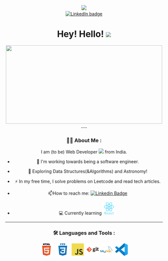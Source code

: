 
<div align="center">
<div id = "header">
<img src = "https://media.giphy.com/media/1sgetPM00wWqJpVUTl/giphy.gif" width="100"/>
</div>
<div id = "badges">
<a href = "LinkedIn-url">
<img src = "https://img.shields.io/badge/LinkedIn-blue?style=for-the-badge&logo=LinkedIn&logoColor=white" alt="LinkedIn badge"/>
</a>
</div>

<h1>
  Hey! Hello!
  <img src="https://media.giphy.com/media/hvRJCLFzcasrR4ia7z/giphy.gif" width="30px"/>
</h1>
<div align="center">
  <img src="https://media.giphy.com/media/dWesBcTLavkZuG35MI/giphy.gif" width="500" height="250"/>
</div>
---

### 👨‍💻 About Me :
I am (to be) Web Developer <img src="https://media.giphy.com/media/WUlplcMpOCEmTGBtBW/giphy.gif" width="30"> from India.
- :telescope: I'm working towards being a software engineer.

- :seedling: Exploring Data Structures(&Algorithms) and Astronomy!

- :zap: In my free time, I solve problems on Leetcode and read tech articles.

- :mailbox:How to reach me: [![Linkedin Badge](https://img.shields.io/badge/-Tanay-blue?style=flat&logo=Linkedin&logoColor=white)](https://www.linkedin.com/in/tanay-ghoriwala)
- 💻 Currently learning   <img src="https://github.com/devicons/devicon/blob/master/icons/react/react-original-wordmark.svg" title="React" alt="React" width="40" height="40"/>&nbsp;


---

### :hammer_and_wrench: Languages and Tools :
<div>
  <img src = "https://github.com/devicons/devicon/blob/master/icons/html5/html5-original-wordmark.svg" alt="Html" height="40" width="40"/> &nbsp;
  <img src="https://github.com/devicons/devicon/blob/master/icons/css3/css3-plain-wordmark.svg"  title="CSS3" alt="CSS" width="40" height="40"/>&nbsp;
  <img src="https://github.com/devicons/devicon/blob/master/icons/javascript/javascript-original.svg" title="JavaScript" alt="JavaScript" width="40" height="40"/>&nbsp;
  <img src="https://github.com/devicons/devicon/blob/master/icons/git/git-original-wordmark.svg" title="Git" **alt="Git" width="40" height="40"/>
    <img src="https://github.com/devicons/devicon/blob/master/icons/mysql/mysql-original-wordmark.svg" title="MySQL"  alt="MySQL" width="40" height="40"/>&nbsp;
  <img src="https://github.com/devicons/devicon/blob/master/icons/vscode/vscode-original.svg" title="VsCode" **alt="Git" width="40" height="40"/> 
</div>
</div>
